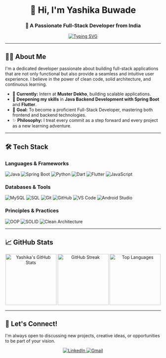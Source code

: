 <h1 align="center">👋 Hi, I'm Yashika Buwade</h1>
<h3 align="center">🚀 A Passionate Full-Stack Developer from India</h3>

<p align="center">
  <a href="https://git.io/typing-svg"><img src="https://readme-typing-svg.demolab.com?font=Fira+Code&weight=600&size=22&duration=4000&pause=1000&color=6B7FD7&center=true&vCenter=true&width=500&lines=Crafting+Impactful+Applications;Clean+Code+Enthusiast;Spring+Boot+%7C+Flutter+%7C+React" alt="Typing SVG" /></a>
</p>

---

## 👩‍💻 About Me

I'm a dedicated developer passionate about building full-stack applications that are not only functional but also provide a seamless and intuitive user experience. I believe in the power of clean code, solid architecture, and continuous learning.

- 💼 **Currently:** Intern at **Muster Dekho**, building scalable applications.
- 🌱 **Deepening my skills** in **Java Backend Development with Spring Boot** and **Flutter**.
- 🎯 **Goal:** To become a proficient Full-Stack Developer, mastering both frontend and backend technologies.
- ✨ **Philosophy:** I treat every commit as a step forward and every project as a new learning adventure.

---

## 🛠️ Tech Stack

### **Languages & Frameworks**
![Java](https://img.shields.io/badge/Java-ED8B00?style=for-the-badge&logo=openjdk&logoColor=white)
![Spring Boot](https://img.shields.io/badge/Spring_Boot-6DB33F?style=for-the-badge&logo=springboot&logoColor=white)
![Python](https://img.shields.io/badge/Python-3776AB?style=for-the-badge&logo=python&logoColor=white)
![Dart](https://img.shields.io/badge/Dart-0175C2?style=for-the-badge&logo=dart&logoColor=white)
![Flutter](https://img.shields.io/badge/Flutter-02569B?style=for-the-badge&logo=flutter&logoColor=white)
![JavaScript](https://img.shields.io/badge/JavaScript-F7DF1E?style=for-the-badge&logo=javascript&logoColor=black)

### **Databases & Tools**
![MySQL](https://img.shields.io/badge/MySQL-4479A1?style=for-the-badge&logo=mysql&logoColor=white)
![SQL](https://img.shields.io/badge/SQL-CC2927?style=for-the-badge&logo=microsoftsqlserver&logoColor=white)
![Git](https://img.shields.io/badge/Git-F05032?style=for-the-badge&logo=git&logoColor=white)
![GitHub](https://img.shields.io/badge/GitHub-181717?style=for-the-badge&logo=github&logoColor=white)
![VS Code](https://img.shields.io/badge/VS_Code-007ACC?style=for-the-badge&logo=visualstudiocode&logoColor=white)
![Android Studio](https://img.shields.io/badge/Android_Studio-3DDC84?style=for-the-badge&logo=androidstudio&logoColor=white)

### **Principles & Practices**
![OOP](https://img.shields.io/badge/OOP-%23007396.svg?style=for-the-badge&logo=java&logoColor=white)
![SOLID](https://img.shields.io/badge/SOLID-Principles-6B7FD7?style=for-the-badge)
![Clean Architecture](https://img.shields.io/badge/Clean_Architecture-6B7FD7?style=for-the-badge)

---

## 📈 GitHub Stats

<p align="center">
  <img src="https://github-readme-stats.vercel.app/api?username=YashikaBuwade&show_icons=true&theme=default&hide_border=true&bg_color=00000000" alt="Yashika's GitHub Stats" height="165"/>
  <img src="https://github-readme-streak-stats.herokuapp.com/?user=YashikaBuwade&theme=default&hide_border=true&background=FFFFFF00" alt="GitHub Streak" height="165"/>
  <img src="https://github-readme-stats.vercel.app/api/top-langs/?username=YashikaBuwade&layout=compact&theme=default&hide_border=true&bg_color=00000000" alt="Top Languages" height="165"/>
</p>

---

## 🔗 Let's Connect!

I'm always open to discussing new projects, creative ideas, or opportunities to be part of your vision.

<p align="center">
  <a href="https://www.linkedin.com/in/yourprofile/">
    <img src="https://img.shields.io/badge/LinkedIn-0A66C2?style=for-the-badge&logo=linkedin&logoColor=white" alt="LinkedIn"/>
  </a>
  <a href="mailto:youremail@gmail.com">
    <img src="https://img.shields.io/badge/Gmail-EA4335?style=for-the-badge&logo=gmail&logoColor=white" alt="Gmail"/>
  </a>
</p>



